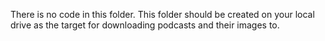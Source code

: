 There is no code in this folder. This folder should be created on your local drive as the target for downloading podcasts and their images to. 
